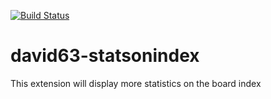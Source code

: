 [![Build Status](https://travis-ci.org/david63/david63-statsonindex.svg?branch=3.2)](https://travis-ci.org/david63/david63-statsonindex)

# david63-statsonindex
This extension will display more statistics on the board index
